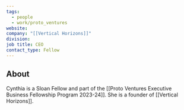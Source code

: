 ```yaml
---
tags:
  - people
  - work/proto_ventures
website: 
company: "[[Vertical Horizons]]"
division: 
job title: CEO
contact_type: Fellow
---
```

## About
Cynthia is a Sloan Fellow and part of the [[Proto Ventures Executive Business Fellowship Program 2023-24]]. She is a founder of [[Vertical Horizons]].